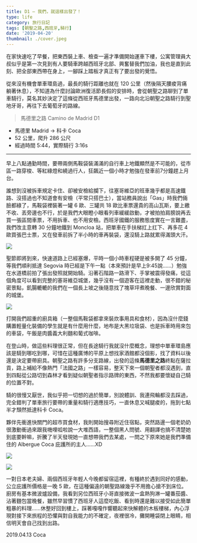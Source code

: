 ```yaml
---
title: D1 — 我們，就這樣出發了！
type: life
category: 旅行日記
tags: [朝聖之路,西班牙,騎行]
date: '2019-04-20'
thumbnail: ./cover.jpeg
---
```



在家快速吃了早餐，把東西裝上車、檢查一遍才準備開始運車下樓，公寓管理員大叔似乎是第一次見到有人要騎車跨越西班牙北部、興奮替我們加油，我也是直到此刻、把全部東西帶在身上，一腳踩上踏板才真正有了要出發的覺悟。

從來沒有機會單車環島過，最長的騎行距離也就在 120 公里（然後隔天腰痠背痛躺著休息），不知道為什麼討論歐洲復活節長假的安排時，會從朝聖之路聊到了單車騎行，莫名其妙決定了這條從西班牙馬德里出發，一路向北沿朝聖之路騎行到聖地牙哥，再往下去葡萄牙的路線。

> 馬德里之路 Camino de Madrid D1
- 馬德里 Madrid → 科卡 Coca
- 52 公里，爬升 286 公尺
- 經過時間 5:44，實際騎行 3:16s

---

早上八點通勤時間，要帶兩側馬鞍袋裝滿滿的自行車上地鐵顯然是不可能的，從市區一路穿梭、等紅綠燈和繞過行人，狂飆近一個小時才勉強在發車前7分鐘趕上月台。

誰想到沒被拆車規定卡住、卻被安檢給攔下，往塞哥維亞的班車幾乎都是高速鐵路、沒搭過也不知道會有安檢（平常只搭巴士），當站務員說出「Gas」時我們倆臉都綠了，馬鞍袋裡裝著一罐 6 歐、三罐共 18 歐比車票還貴的高山瓦斯，要上繳不收、丟旁邊也不行，於是我們大眼瞪小眼看列車緩緩啟動，才被拍拍肩膀說再去買一張區間車票，不用拆車、也不用安檢。西班牙國鐵的服務態度實在一言難盡，我們改主意轉 30 分鐘地鐵到 Moncloa 站，把單車在手扶梯扛上扛下、再多花 4 歐買張巴士票，又在發車前拆了半小時的車再裝袋，還沒騎上路就累得滿頭大汗。

![](https://i.imgur.com/t1X4arL.jpg)


聖節即將到來，快速道路上已經塞爆，平時一個小時車程硬是被多開了 45 分鐘，等我們順利抵達 Segovia 時已經是下午一點（本來預計是早上9:45說......）勉強在水道橋前拍了張出發照就開始騎。沿著石階路一路滑下、手掌被震得發痛，從這個角度可以看到完整的塞哥維亞城堡，幾乎沒有一個遊客在這裡走動，很不錯的秘密景點，飢腸轆轆的我們在一個長上坡之後隨意找了塊草坪煮晚餐、一邊欣賞對面的城堡。

![](https://i.imgur.com/M1owpk2.jpg)


打開我們超重的廚具箱（一整個馬鞍袋都拿來裝炊事用具和食材），因為沒什麼錢購置輕量化裝備的學生就是有什麼用什麼，地布是大黑垃圾袋、也是拆車時用來包的車袋，午飯是肉醬義大利麵和葡式咖啡。

在登山時，做這些料理很正常，但在長途騎行我就沒什麼概念，理想中單車環島應該是騎到哪吃到哪，可惜在這種廣博的平原上想找家酒館都沒個影，找了資料以後還是決定要帶廚具。朝聖之路有許多分支路線，出發的這條**馬德里之路**終點在薩拉貢，路上補給不像熱門「法國之路」一樣容易，整天下來一個朝聖者都沒遇到，直到四點從公路切到森林才看到疑似朝聖者指示路牌的東西，不然我都要懷疑自己騎的位置不對。

騎的很慢又厭世，我似乎把一切想的過於簡單，別說體訓、我連飛輪都沒去踩過，完全錯判了單車旅行要帶的重量和騎行適應技巧，一直休息又喊腿痠的，拖到七點半才頹然抵達科卡 Coca。

夥伴先衝進快關門的超市買食材，我則開始搜尋附近住宿點，突然路邊一個老奶奶很激動衝過來跟我嘰哩呱啦說一大堆西語，一整個黑人問號、用翻譯也搞不清楚她到底要幹嘛，折騰了半天發現她一直想帶我們去某處，一問之下原來她是我們準備住的 Albergue Coca 庇護所的主人......XD

![](https://i.imgur.com/VyPhSl4.jpg)

![](https://i.imgur.com/tug0l2D.jpg)


一對日本老夫婦、兩個西班牙年輕人今晚都留宿這裡，有種終於遇到同好的感動，公立庇護所價格是一晚 5 歐，在這種偏遠的朝聖路線幾乎不用擔心搶不到床位。廚房有基本微波爐設備，我看到另位西班牙小哥直接微波一盒熱狗淋一罐番茄醬、沾著麵包當晚餐，雖然早習慣了西班牙人這麼吃飯、看到時還是難以接受如此簡單粗暴的料理......休整好回到樓上，踩著嘎嘎作響聽起來快解體的木板樓梯，內心浮現對接下來旅程的恐懼與對自我能力的不確定，夜裡很冷，攤開睡袋閉上眼睛，相信明天會自己找到出路。

2019.04.13 Coca